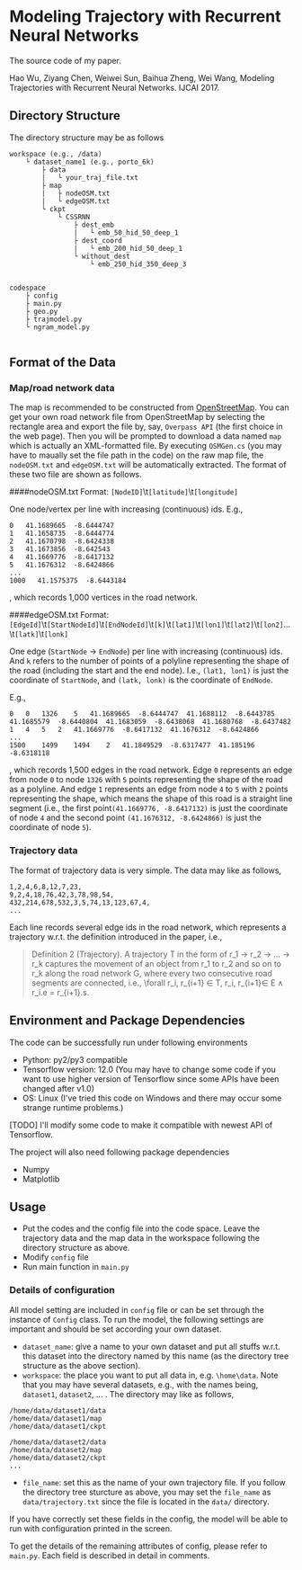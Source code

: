 # Modeling Trajectory with Recurrent Neural Networks

The source code of my paper.

Hao Wu, Ziyang Chen, Weiwei Sun, Baihua Zheng, Wei Wang, Modeling Trajectories with Recurrent Neural Networks. IJCAI 2017.

## Directory Structure
The directory structure may be as follows
```
workspace (e.g., /data)
    └ dataset_name1 (e.g., porto_6k)
        ├ data
        |   └ your_traj_file.txt
        ├ map
        |   ├ nodeOSM.txt
        |   └ edgeOSM.txt
        └ ckpt
            └ CSSRNN
                ├ dest_emb
                |   └ emb_50_hid_50_deep_1
                ├ dest_coord
                |   └ emb_200_hid_50_deep_1
                └ without_dest
                    └ emb_250_hid_350_deep_3

  
codespace
    ├ config
    ├ main.py
    ├ geo.py
    ├ trajmodel.py
    └ ngram_model.py
    
```

## Format of the Data
### Map/road network data
The map is recommended to be constructed from [OpenStreetMap](http://www.openstreetmap.org/export#).
You can get your own road network file from OpenStreetMap by selecting the rectangle area and export the file by, say, `Overpass API` (the first choice in the web page).
Then you will be prompted to download a data named `map` which is actually an XML-formatted file. 
By executing `OSMGen.cs` (you may have to maually set the file path in the code) on the raw map file, the `nodeOSM.txt` and `edgeOSM.txt` will be automatically extracted. 
The format of these two file are shown as follows.

####nodeOSM.txt
Format: `[NodeID]`\t`[latitude]`\t`[longitude]`

One node/vertex per line with increasing (continuous) ids.
E.g.,
```
0   41.1689665  -8.6444747
1   41.1658735  -8.6444774
2   41.1670798  -8.6424338
3   41.1673856  -8.642543
4   41.1669776  -8.6417132
5   41.1676312  -8.6424866
...
1000   41.1575375  -8.6443184
```
, which records 1,000 vertices in the road network.

####edgeOSM.txt
Format: `[EdgeId]`\t`[StartNodeId]`\t`[EndNodeId]`\t`[k]`\t`[lat1]`\t`[lon1]`\t`[lat2]`\t`[lon2]`...\t`[latk]`\t`[lonk]`

One edge (`StartNode` -> `EndNode`) per line with increasing (continuous) ids.
And `k` refers to the number of points of a polyline representing the shape of the road (including the start and the end node).
I.e., `(lat1, lon1)` is just the coordinate of `StartNode`, and `(latk, lonk)` is the coordinate of `EndNode`.

E.g.,
```
0   0   1326    5   41.1689665  -8.6444747  41.1688112  -8.6443785  41.1685579  -8.6440804  41.1683059  -8.6438068  41.1680768  -8.6437482
1   4   5   2   41.1669776  -8.6417132  41.1676312  -8.6424866
...
1500    1499    1494    2   41.1849529  -8.6317477  41.185196   -8.6318118
```
, which records 1,500 edges in the road network.
Edge `0` represents an edge from node `0` to node `1326` with `5` points representing the shape of the road as a 
polyline. And edge `1` represents an edge from node `4` to `5` with `2` points representing the shape, which means the 
shape of this road is a straight line segment (i.e., the first point`(41.1669776, -8.6417132)` is just the coordinate of 
node `4` and the second point `(41.1676312, -8.6424866)` is just the coordinate of node `5`).

### Trajectory data
The format of trajectory data is very simple. The data may like as follows,
```
1,2,4,6,8,12,7,23,
9,2,4,18,76,42,3,78,98,54,
432,214,678,532,3,5,74,13,123,67,4,
...
```
Each line records several edge ids in the road network, which represents a trajectory w.r.t. the definition introduced 
in the paper, i.e.,
>Definition 2 (Trajectory). 
A trajectory T in the form of r_1 → r_2 → … → r_k captures the movement of an object from r_1 to r_2 and so on to r_k 
along the road network G, where every two consecutive road segments are connected, i.e., \forall r_i, r_{i+1} ∈ T, 
r_i, r_{i+1}∈ E ∧ r_i.e = r_{i+1}.s.

## Environment and Package Dependencies
The code can be successfully run under following environments
- Python: py2/py3 compatible
- Tensorflow version: 12.0 (You may have to change some code if you want to use higher version of Tensorflow since some APIs have been changed after v1.0)
- OS: Linux (I've tried this code on Windows and there may occur some strange runtime problems.)

[TODO] I'll modify some code to make it compatible with newest API of Tensorflow.

The project will also need following package dependencies
- Numpy
- Matplotlib

## Usage
- Put the codes and the config file into the code space. Leave the trajectory data and the map data in the workspace
 following the directory structure as above.
- Modify `config` file
- Run main function in `main.py`   

### Details of configuration
All model setting are included in `config` file or can be set through the instance of `Config` class.
To run the model, the following settings are important and should be set according your own dataset.
- `dataset_name`: give a name to your own dataset and put all stuffs w.r.t. this dataset into the directory named by 
this name (as the directory tree structure as the above section).
- `workspace`: the place you want to put all data in, e.g. `\home\data`. Note that you may have several datasets, 
e.g., with the names being, `dataset1`, `dataset2`, ... .
The directory may like as follows,
```
/home/data/dataset1/data
/home/data/dataset1/map
/home/data/dataset1/ckpt
 
/home/data/dataset2/data
/home/data/dataset2/map
/home/data/dataset2/ckpt
...
```
- `file_name`: set this as the name of your own trajectory file. If you follow the directory tree sturcture as above,
you may set the `file_name` as `data/trajectory.txt` since the file is located in the `data/` directory.

If you have correctly set these fields in the config, the model will be able to run with configuration printed in the screen.

To get the details of the remaining attributes of config, please refer to `main.py`. Each field is described in detail
 in comments.

